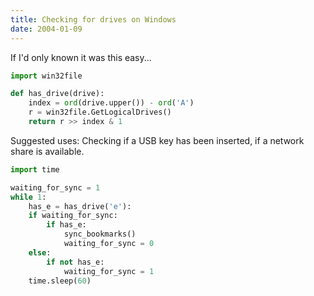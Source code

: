 ```yaml
---
title: Checking for drives on Windows
date: 2004-01-09
---
```


If I'd only known it was this easy...

```python
import win32file

def has_drive(drive):
	index = ord(drive.upper()) - ord('A')
	r = win32file.GetLogicalDrives()
	return r >> index & 1
```

Suggested uses: Checking if a USB key has been inserted, if a network share is available.

```python
import time

waiting_for_sync = 1
while 1:
	has_e = has_drive('e'):
	if waiting_for_sync:
		if has_e:
			sync_bookmarks()
			waiting_for_sync = 0
	else:
		if not has_e:
			waiting_for_sync = 1
	time.sleep(60)
```